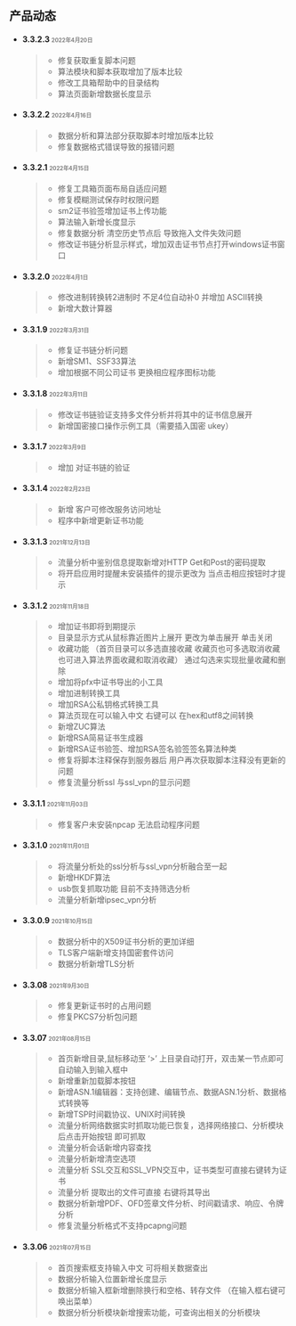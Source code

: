 

## 产品动态

* #### 3.3.2.3   <span style="font-size:70%;color:gray">2022年4月20日</span>

  > * 修复获取重复脚本问题
  > * 算法模块和脚本获取增加了版本比较
  > * 修改工具箱帮助中的目录结构
  > * 算法页面新增数据长度显示

* #### 3.3.2.2   <span style="font-size:70%;color:gray">2022年4月16日</span>

  > * 数据分析和算法部分获取脚本时增加版本比较
  > * 修复数据格式错误导致的报错问题

* #### 3.3.2.1  <span style="font-size:70%;color:gray">2022年4月15日</span>

  > * 修复工具箱页面布局自适应问题
  > * 修复模糊测试保存时权限问题
  > * sm2证书验签增加证书上传功能
  > * 算法输入新增长度显示
  > * 修复数据分析 清空历史节点后 导致拖入文件失效问题
  > * 修改证书链分析显示样式，增加双击证书节点打开windows证书窗口

* #### 3.3.2.0   <span style="font-size:70%;color:gray">2022年4月1日</span>

  > *  修改进制转换转2进制时 不足4位自动补0 并增加 ASCII转换
  > * 新增大数计算器

* #### 3.3.1.9   <span style="font-size:70%;color:gray">2022年3月31日</span>

  > * 修复证书链分析问题
  > * 新增SM1、SSF33算法
  > * 增加根据不同公司证书 更换相应程序图标功能

* #### 3.3.1.8   <span style="font-size:70%;color:gray">2022年3月11日</span>

  > * 修改证书链验证支持多文件分析并将其中的证书信息展开
  > * 新增国密接口操作示例工具（需要插入国密 ukey）

* #### 3.3.1.7   <span style="font-size:70%;color:gray">2022年3月9日</span>

  > * 增加 对证书链的验证

* #### 3.3.1.4   <span style="font-size:70%;color:gray">2022年2月23日</span>

  > * 新增 客户可修改服务访问地址
  > * 程序中新增更新证书功能

* #### 3.3.1.3   <span style="font-size:70%;color:gray">2021年12月13日</span>

  > * 流量分析中鉴别信息提取新增对HTTP Get和Post的密码提取
  > * 将开启应用时提醒未安装插件的提示更改为 当点击相应按钮时才提示

* #### 3.3.1.2   <span style="font-size:70%;color:gray">2021年11月18日</span>

  > * 增加证书即将到期提示 
  > * 目录显示方式从鼠标靠近图片上展开 更改为单击展开 单击关闭
  > * 收藏功能  （首页目录可以多选直接收藏  收藏页也可多选取消收藏 也可进入算法界面收藏和取消收藏） 通过勾选来实现批量收藏和删除
  > * 增加将pfx中证书导出的小工具
  > * 增加进制转换工具
  > * 增加RSA公私钥格式转换工具
  > * 算法页现在可以输入中文 右键可以 在hex和utf8之间转换
  > * 新增ZUC算法
  > * 新增RSA简易证书生成器 
  > * 新增RSA证书验签、增加RSA签名验签签名算法种类
  > * 修复将脚本注释保存到服务器后 用户再次获取脚本注释没有更新的问题
  > * 修复流量分析ssl 与ssl_vpn的显示问题

* #### 3.3.1.1   <span style="font-size:70%;color:gray">2021年11月03日</span>

  > * 修复客户未安装npcap  无法启动程序问题

* #### 3.3.1.0   <span style="font-size:70%;color:gray">2021年11月01日</span>

  > * 将流量分析处的ssl分析与ssl_vpn分析融合至一起
  > * 新增HKDF算法
  > * usb恢复抓取功能 目前不支持筛选分析
  > * 流量分析新增ipsec_vpn分析

* #### 3.3.0.9   <span style="font-size:70%;color:gray">2021年10月15日</span>

  > * 数据分析中的X509证书分析的更加详细
  > * TLS客户端新增支持国密套件访问
  > * 数据分析新增TLS分析

* #### 3.3.08 <span style="font-size:70%;color:gray">2021年9月30日</span>

  > * 修复更新证书时的占用问题
  > * 修复PKCS7分析包问题

* #### 3.3.07 <span style="font-size:70%;color:gray">2021年08月15日</span>

  > * 首页新增目录,鼠标移动至 ‘>’ 上目录自动打开，双击某一节点即可自动输入到输入框中
  > * 新增重新加载脚本按钮
  > * 新增ASN.1编辑器：支持创建、编辑节点、数据ASN.1分析、数据格式转换等
  > * 新增TSP时间戳协议、UNIX时间转换
  > * 流量分析网络数据实时抓取功能已恢复，选择网络接口、分析模块后点击开始按钮 即可抓取
  > * 流量分析会话新增内容查找
  > * 流量分析新增清空选项
  > * 流量分析 SSL交互和SSL_VPN交互中，证书类型可直接右键转为证书
  > * 流量分析 提取出的文件可直接 右键将其导出
  > * 数据分析新增PDF、OFD签章文件分析、时间戳请求、响应、令牌分析
  > * 修复流量分析格式不支持pcapng问题

* #### 3.3.06 <span style="font-size:70%;color:gray">2021年07月15日</span>

  > * 首页搜索框支持输入中文 可将相关数据查出
  > * 数据分析输入位置新增长度显示
  > * 数据分析输入框新增删除换行和空格、转存文件 （在输入框右键可唤出菜单）
  > * 数据分析分析模块新增搜索功能，可查询出相关的分析模块
